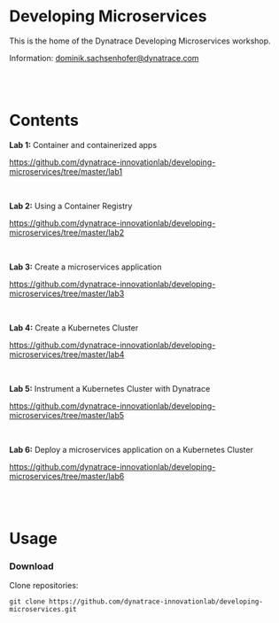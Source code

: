# Developing Microservices

This is the home of the Dynatrace Developing Microservices workshop.

Information: dominik.sachsenhofer@dynatrace.com

<br>
<br>

# Contents

__Lab 1:__ Container and containerized apps

https://github.com/dynatrace-innovationlab/developing-microservices/tree/master/lab1

<br>

__Lab 2:__ Using a Container Registry

https://github.com/dynatrace-innovationlab/developing-microservices/tree/master/lab2

<br>

__Lab 3:__ Create a microservices application

https://github.com/dynatrace-innovationlab/developing-microservices/tree/master/lab3

<br>

__Lab 4:__ Create a Kubernetes Cluster

https://github.com/dynatrace-innovationlab/developing-microservices/tree/master/lab4

<br>

__Lab 5:__ Instrument a Kubernetes Cluster with Dynatrace

https://github.com/dynatrace-innovationlab/developing-microservices/tree/master/lab5

<br>

__Lab 6:__ Deploy a microservices application on a Kubernetes Cluster

https://github.com/dynatrace-innovationlab/developing-microservices/tree/master/lab6

<br>
<br>

# Usage

### Download

Clone repositories:

```
git clone https://github.com/dynatrace-innovationlab/developing-microservices.git
```
